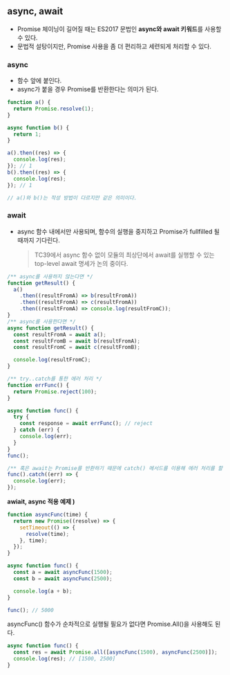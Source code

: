 ## async, await

- Promise 체이닝이 길어질 때는 ES2017 문법인 **async와 await 키워드**를 사용할 수 있다.
- 문법적 설탕이지만, Promise 사용을 좀 더 편리하고 세련되게 처리할 수 있다.

### async

- 함수 앞에 붙인다.
- async가 붙을 경우 Promise를 반환한다는 의미가 된다.

```jsx
function a() {
  return Promise.resolve(1);
}

async function b() {
  return 1;
}

a().then((res) => {
  console.log(res);
}); // 1
b().then((res) => {
  console.log(res);
}); // 1

// a()와 b()는 작성 방법이 다르지만 같은 의미이다.
```

### await

- async 함수 내에서만 사용되며, 함수의 실행을 중지하고 Promise가 fullfilled 될 때까지 기다린다.
  > TC39에서 async 함수 없이 모듈의 최상단에서 await를 실행할 수 있는 top-level await 명세가 논의 중이다.

```jsx
/** async를 사용하지 않는다면 */
function getResult() {
  a()
    .then((resultFromA) => b(resultFromA))
    .then((resultFromA) => c(resultFromA))
    .then((resultFromA) => console.log(resultFromC));
}
/** async를 사용한다면 */
async function getResult() {
  const resultFromA = await a();
  const resultFromB = await b(resultFromA);
  const resultFromC = await c(resultFromB);

  console.log(resultFromC);
}

/** try..catch를 통한 에러 처리 */
function errFunc() {
  return Promise.reject(100);
}

async function func() {
  try {
    const response = await errFunc(); // reject
  } catch (err) {
    console.log(err);
  }
}
func();

/** 혹은 await는 Promise를 반환하기 때문에 catch() 메서드를 이용해 에러 처리를 할 수도 있다. */
func().catch((err) => {
  console.log(err);
});
```

**awiait, async 적용 예제 )**

```jsx
function asyncFunc(time) {
  return new Promise((resolve) => {
    setTimeout(() => {
      resolve(time);
    }, time);
  });
}

async function func() {
  const a = await asyncFunc(1500);
  const b = await asyncFunc(2500);

  console.log(a + b);
}

func(); // 5000
```

asyncFunc() 함수가 순차적으로 실행될 필요가 없다면 Promise.All()을 사용해도 된다.

```jsx
async function func() {
  const res = await Promise.all([asyncFunc(1500), asyncFunc(2500)]);
  console.log(res); // [1500, 2500]
}
```

